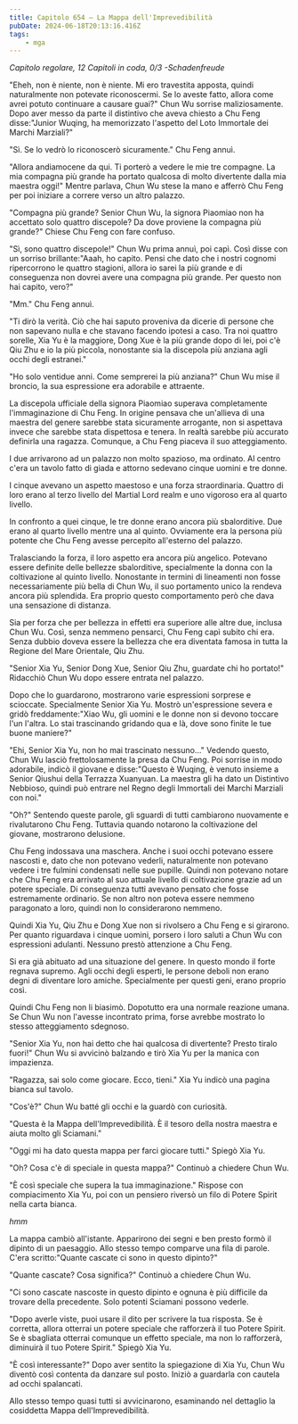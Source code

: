 ```yaml
---
title: Capitolo 654 – La Mappa dell'Imprevedibilità
pubDate: 2024-06-18T20:13:16.416Z
tags:
    - mga
---
```



<em>Capitolo regolare,
12 Capitoli in coda, 0/3
-Schadenfreude</em>


"Eheh, non è niente, non è niente. Mi ero travestita apposta, quindi naturalmente non potevate riconoscermi. Se lo aveste fatto, allora come avrei potuto continuare a causare guai?" Chun Wu sorrise maliziosamente. Dopo aver messo da parte il distintivo che aveva chiesto a Chu Feng disse:"Junior Wuqing, ha memorizzato l'aspetto del Loto Immortale dei Marchi Marziali?"


"Sì. Se lo vedrò lo riconoscerò sicuramente." Chu Feng annuì.


"Allora andiamocene da qui. Ti porterò a vedere le mie tre compagne. La mia compagna più grande ha portato qualcosa di molto divertente dalla mia maestra oggi!" Mentre parlava, Chun Wu stese la mano e afferrò Chu Feng per poi iniziare a correre verso un altro palazzo.


"Compagna più grande? Senior Chun Wu, la signora Piaomiao non ha accettato solo quattro discepole? Da dove proviene la compagna più grande?" Chiese Chu Feng con fare confuso.


"Sì, sono quattro discepole!" Chun Wu prima annuì, poi capì. Così disse con un sorriso brillante:"Aaah, ho capito. Pensi che dato che i nostri cognomi ripercorrono le quattro stagioni, allora io sarei la più grande e di conseguenza non dovrei avere una compagna più grande. Per questo non hai capito, vero?"


"Mm." Chu Feng annuì.


"Ti dirò la verità. Ciò che hai saputo proveniva da dicerie di persone che non sapevano nulla e che stavano facendo ipotesi a caso. Tra noi quattro sorelle, Xia Yu è la maggiore, Dong Xue è la più grande dopo di lei, poi c'è Qiu Zhu e io la più piccola, nonostante sia la discepola più anziana agli occhi degli estranei."


"Ho solo ventidue anni. Come semprerei la più anziana?" Chun Wu mise il broncio, la sua espressione era adorabile e attraente.


La discepola ufficiale della signora Piaomiao superava completamente l'immaginazione di Chu Feng. In origine pensava che un'allieva di una maestra del genere sarebbe stata sicuramente arrogante, non si aspettava invece che sarebbe stata dispettosa e tenera. In realtà sarebbe più accurato definirla una ragazza. Comunque, a Chu Feng piaceva il suo atteggiamento.


I due arrivarono ad un palazzo non molto spazioso, ma ordinato. Al centro c'era un tavolo fatto di giada e attorno sedevano cinque uomini e tre donne.


I cinque avevano un aspetto maestoso e una forza straordinaria. Quattro di loro erano al terzo livello del Martial Lord realm e uno vigoroso era al quarto livello.


In confronto a quei cinque, le tre donne erano ancora più sbalorditive. Due erano al quarto livello mentre una al quinto. Ovviamente era la persona più potente che Chu Feng avesse percepito all'esterno del palazzo.


Tralasciando la forza, il loro aspetto era ancora più angelico. Potevano essere definite delle bellezze sbalorditive, specialmente la donna con la coltivazione al quinto livello. Nonostante in termini di lineamenti non fosse necessariamente più bella di Chun Wu, il suo portamento unico la rendeva ancora più splendida. Era proprio questo comportamento però che dava una sensazione di distanza.


Sia per forza che per bellezza in effetti era superiore alle altre due, inclusa Chun Wu. Così, senza nemmeno pensarci, Chu Feng capì subito chi era. Senza dubbio doveva essere la bellezza che era diventata famosa in tutta la Regione del Mare Orientale, Qiu Zhu.


"Senior Xia Yu, Senior Dong Xue, Senior Qiu Zhu, guardate chi ho portato!" Ridacchiò Chun Wu dopo essere entrata nel palazzo.


Dopo che lo guardarono, mostrarono varie espressioni sorprese e scioccate. Specialmente Senior Xia Yu. Mostrò un'espressione severa e gridò freddamente:"Xiao Wu, gli uomini e le donne non si devono toccare l'un l'altra. Lo stai trascinando gridando qua e là, dove sono finite le tue buone maniere?"


"Ehi, Senior Xia Yu, non ho mai trascinato nessuno..." Vedendo questo, Chun Wu lasciò frettolosamente la presa da Chu Feng. Poi sorrise in modo adorabile, indicò il giovane e disse:"Questo è Wuqing, è venuto insieme a Senior Qiushui della Terrazza Xuanyuan. La maestra gli ha dato un Distintivo Nebbioso, quindi può entrare nel Regno degli Immortali dei Marchi Marziali con noi."


"Oh?" Sentendo queste parole, gli sguardi di tutti cambiarono nuovamente e rivalutarono Chu Feng. Tuttavia quando notarono la coltivazione del giovane, mostrarono delusione.


Chu Feng indossava una maschera. Anche i suoi occhi potevano essere nascosti e, dato che non potevano vederli, naturalmente non potevano vedere i tre fulmini condensati nelle sue pupille. Quindi non potevano notare che Chu Feng era arrivato al suo attuale livello di coltivazione grazie ad un potere speciale. Di conseguenza tutti avevano pensato che fosse estremamente ordinario. Se non altro non poteva essere nemmeno paragonato a loro, quindi non lo considerarono nemmeno.


Quindi Xia Yu, Qiu Zhu e Dong Xue non si rivolsero a Chu Feng e si girarono. Per quanto riguardava i cinque uomini, porsero i loro saluti a Chun Wu con espressioni adulanti. Nessuno prestò attenzione a Chu Feng.


Si era già abituato ad una situazione del genere. In questo mondo il forte regnava supremo. Agli occhi degli esperti, le persone deboli non erano degni di diventare loro amiche. Specialmente per questi geni, erano proprio così.


Quindi Chu Feng non li biasimò. Dopotutto era una normale reazione umana. Se Chun Wu non l'avesse incontrato prima, forse avrebbe mostrato lo stesso atteggiamento sdegnoso.


"Senior Xia Yu, non hai detto che hai qualcosa di divertente? Presto tiralo fuori!" Chun Wu si avvicinò balzando e tirò Xia Yu per la manica con impazienza.


"Ragazza, sai solo come giocare. Ecco, tieni." Xia Yu indicò una pagina bianca sul tavolo.


"Cos'è?" Chun Wu batté gli occhi e la guardò con curiosità.


"Questa è la Mappa dell'Imprevedibilità. È il tesoro della nostra maestra e aiuta molto gli Sciamani."


"Oggi mi ha dato questa mappa per farci giocare tutti." Spiegò Xia Yu.


"Oh? Cosa c'è di speciale in questa mappa?" Continuò a chiedere Chun Wu.


"È così speciale che supera la tua immaginazione." Rispose con compiacimento Xia Yu, poi con un pensiero riversò un filo di Potere Spirit nella carta bianca.


*hmm*


La mappa cambiò all'istante. Apparirono dei segni e ben presto formò il dipinto di un paesaggio. Allo stesso tempo comparve una fila di parole. C'era scritto:"Quante cascate ci sono in questo dipinto?"


"Quante cascate? Cosa significa?" Continuò a chiedere Chun Wu.


"Ci sono cascate nascoste in questo dipinto e ognuna è più difficile da trovare della precedente. Solo potenti Sciamani possono vederle.


"Dopo averle viste, puoi usare il dito per scrivere la tua risposta. Se è corretta, allora otterrai un potere speciale che rafforzerà il tuo Potere Spirit. Se è sbagliata otterrai comunque un effetto speciale, ma non lo rafforzerà, diminuirà il tuo Potere Spirit." Spiegò Xia Yu.


"È così interessante?" Dopo aver sentito la spiegazione di Xia Yu, Chun Wu diventò così contenta da danzare sul posto. Iniziò a guardarla con cautela ad occhi spalancati.


Allo stesso tempo quasi tutti si avvicinarono, esaminando nel dettaglio la cosiddetta Mappa dell'Imprevedibilità.
                                


                                



